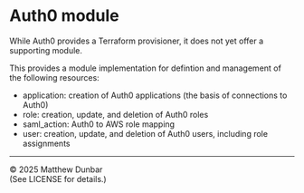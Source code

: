 # Auth0 module

While Auth0 provides a Terraform provisioner, it does not yet offer a supporting module.

This provides a module implementation for defintion and management of the following resources:

- application: creation of Auth0 applications (the basis of connections to Auth0)
- role: creation, update, and deletion of Auth0 roles
- saml_action: Auth0 to AWS role mapping
- user: creation, update, and deletion of Auth0 users, including role assignments

<hr>

© 2025 Matthew Dunbar  
(See LICENSE for details.)